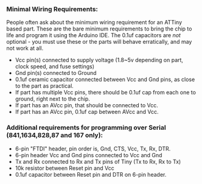 ### Minimal Wiring Requirements:
People often ask about the minimum wiring requirement for an ATTiny based part. These are the bare minimum requirements to bring the chip to life and program it using the Arduino IDE. The 0.1uf capacitors are *not* optional - you must use these or the parts will behave erratically, and may not work at all. 

* Vcc pin(s) connected to supply voltage (1.8~5v depending on part, clock speed, and fuse settings)
* Gnd pin(s) connected to Ground
* 0.1uf ceramic capacitor connected between Vcc and Gnd pins, as close to the part as practical. 
* If part has multiple Vcc pins, there should be 0.1uf cap from each one to ground, right next to the chip. 
* If part has an AVcc pin, that should be connected to Vcc. 
* If part has an AVcc pin, 0.1uf cap between AVcc and Vcc. 

### Additional requirements for programming over Serial (841,1634,828,87 and 167 only):
* 6-pin "FTDI" header, pin order is, Gnd, CTS, Vcc, Tx, Rx, DTR. 
* 6-pin header Vcc and Gnd pins connected to Vcc and Gnd
* Tx and Rx connected to Rx and Tx pins of Tiny (Tx to Rx, Rx to Tx)
* 10k resistor between Reset pin and Vcc
* 0.1uf capacitor between Reset pin and DTR on 6-pin header.
